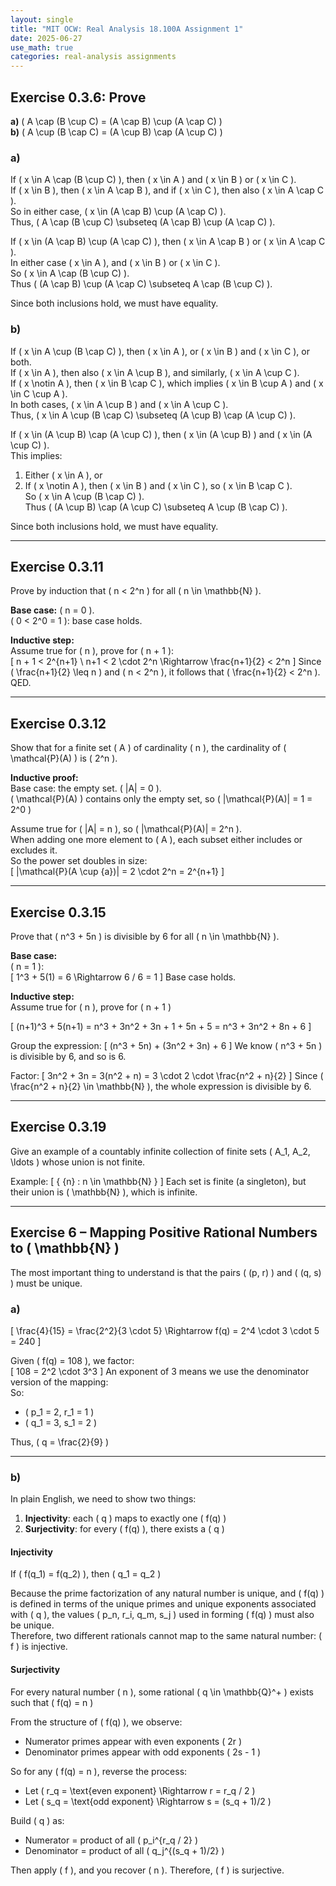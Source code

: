```yaml
---
layout: single
title: "MIT OCW: Real Analysis 18.100A Assignment 1"
date: 2025-06-27
use_math: true
categories: real-analysis assignments
---
```


## Exercise 0.3.6: Prove

**a)** \( A \cap (B \cup C) = (A \cap B) \cup (A \cap C) \)  
**b)** \( A \cup (B \cap C) = (A \cup B) \cap (A \cup C) \)

### a)

If \( x \in A \cap (B \cup C) \), then \( x \in A \) and \( x \in B \) or \( x \in C \).  
If \( x \in B \), then \( x \in A \cap B \), and if \( x \in C \), then also \( x \in A \cap C \).  
So in either case, \( x \in (A \cap B) \cup (A \cap C) \).  
Thus, \( A \cap (B \cup C) \subseteq (A \cap B) \cup (A \cap C) \).

If \( x \in (A \cap B) \cup (A \cap C) \), then \( x \in A \cap B \) or \( x \in A \cap C \).  
In either case \( x \in A \), and \( x \in B \) or \( x \in C \).  
So \( x \in A \cap (B \cup C) \).  
Thus \( (A \cap B) \cup (A \cap C) \subseteq A \cap (B \cup C) \).

Since both inclusions hold, we must have equality.

### b)

If \( x \in A \cup (B \cap C) \), then \( x \in A \), or \( x \in B \) and \( x \in C \), or both.  
If \( x \in A \), then also \( x \in A \cup B \), and similarly, \( x \in A \cup C \).  
If \( x \notin A \), then \( x \in B \cap C \), which implies \( x \in B \cup A \) and \( x \in C \cup A \).  
In both cases, \( x \in A \cup B \) and \( x \in A \cup C \).  
Thus, \( x \in A \cup (B \cap C) \subseteq (A \cup B) \cap (A \cup C) \).

If \( x \in (A \cup B) \cap (A \cup C) \), then \( x \in (A \cup B) \) and \( x \in (A \cup C) \).  
This implies:  
1. Either \( x \in A \), or  
2. If \( x \notin A \), then \( x \in B \) and \( x \in C \), so \( x \in B \cap C \).  
So \( x \in A \cup (B \cap C) \).  
Thus \( (A \cup B) \cap (A \cup C) \subseteq A \cup (B \cap C) \).

Since both inclusions hold, we must have equality.

---

## Exercise 0.3.11

Prove by induction that \( n < 2^n \) for all \( n \in \mathbb{N} \).

**Base case:** \( n = 0 \).  
\( 0 < 2^0 = 1 \): base case holds.

**Inductive step:**  
Assume true for \( n \), prove for \( n + 1 \):  
\[
n + 1 < 2^{n+1} \\
n+1 < 2 \cdot 2^n \Rightarrow \frac{n+1}{2} < 2^n
\]
Since \( \frac{n+1}{2} \leq n \) and \( n < 2^n \), it follows that \( \frac{n+1}{2} < 2^n \). QED.

---

## Exercise 0.3.12

Show that for a finite set \( A \) of cardinality \( n \), the cardinality of \( \mathcal{P}(A) \) is \( 2^n \).

**Inductive proof:**  
Base case: the empty set. \( |A| = 0 \).  
\( \mathcal{P}(A) \) contains only the empty set, so \( |\mathcal{P}(A)| = 1 = 2^0 \)

Assume true for \( |A| = n \), so \( |\mathcal{P}(A)| = 2^n \).  
When adding one more element to \( A \), each subset either includes or excludes it.  
So the power set doubles in size:  
\[
|\mathcal{P}(A \cup \{a\})| = 2 \cdot 2^n = 2^{n+1}
\]

---

## Exercise 0.3.15

Prove that \( n^3 + 5n \) is divisible by 6 for all \( n \in \mathbb{N} \).

**Base case:**  
\( n = 1 \):  
\[
1^3 + 5(1) = 6 \Rightarrow 6 / 6 = 1
\]
Base case holds.

**Inductive step:**  
Assume true for \( n \), prove for \( n + 1 \)

\[
(n+1)^3 + 5(n+1) = n^3 + 3n^2 + 3n + 1 + 5n + 5 = n^3 + 3n^2 + 8n + 6
\]

Group the expression:
\[
(n^3 + 5n) + (3n^2 + 3n) + 6
\]
We know \( n^3 + 5n \) is divisible by 6, and so is 6.

Factor:
\[
3n^2 + 3n = 3(n^2 + n) = 3 \cdot 2 \cdot \frac{n^2 + n}{2}
\]
Since \( \frac{n^2 + n}{2} \in \mathbb{N} \), the whole expression is divisible by 6.

---

## Exercise 0.3.19

Give an example of a countably infinite collection of finite sets \( A_1, A_2, \ldots \) whose union is not finite.

Example:
\[
\{ \{n\} : n \in \mathbb{N} \}
\]
Each set is finite (a singleton), but their union is \( \mathbb{N} \), which is infinite.

---

## Exercise 6 – Mapping Positive Rational Numbers to \( \mathbb{N} \)

The most important thing to understand is that the pairs \( (p, r) \) and \( (q, s) \) must be unique.

### a)

\[
\frac{4}{15} = \frac{2^2}{3 \cdot 5} \Rightarrow f(q) = 2^4 \cdot 3 \cdot 5 = 240
\]

Given \( f(q) = 108 \), we factor:  
\[
108 = 2^2 \cdot 3^3
\]
An exponent of 3 means we use the denominator version of the mapping:  
So:  
- \( p_1 = 2, r_1 = 1 \)  
- \( q_1 = 3, s_1 = 2 \)

Thus, \( q = \frac{2}{9} \)

---

### b)

In plain English, we need to show two things:

1. **Injectivity**: each \( q \) maps to exactly one \( f(q) \)  
2. **Surjectivity**: for every \( f(q) \), there exists a \( q \)

#### Injectivity

If \( f(q_1) = f(q_2) \), then \( q_1 = q_2 \)

Because the prime factorization of any natural number is unique, and \( f(q) \) is defined in terms of the unique primes and unique exponents associated with \( q \), the values \( p_n, r_i, q_m, s_j \) used in forming \( f(q) \) must also be unique.  
Therefore, two different rationals cannot map to the same natural number: \( f \) is injective.

#### Surjectivity

For every natural number \( n \), some rational \( q \in \mathbb{Q}^+ \) exists such that \( f(q) = n \)

From the structure of \( f(q) \), we observe:
- Numerator primes appear with even exponents \( 2r \)  
- Denominator primes appear with odd exponents \( 2s - 1 \)

So for any \( f(q) = n \), reverse the process:
- Let \( r_q = \text{even exponent} \Rightarrow r = r_q / 2 \)  
- Let \( s_q = \text{odd exponent} \Rightarrow s = (s_q + 1)/2 \)

Build \( q \) as:
- Numerator = product of all \( p_i^{r_q / 2} \)
- Denominator = product of all \( q_j^{(s_q + 1)/2} \)

Then apply \( f \), and you recover \( n \). Therefore, \( f \) is surjective.
